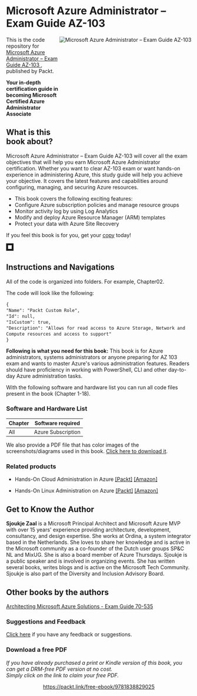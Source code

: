 # Microsoft Azure Administrator – Exam Guide AZ-103 

<a href="https://www.packtpub.com/in/networking-and-servers/microsoft-azure-administrator-exam-guide-az-103?utm_source=github&utm_medium=repository&utm_campaign=9781838829025"><img src="https://www.packtpub.com/media/catalog/product/cache/e4d64343b1bc593f1c5348fe05efa4a6/b/1/b14606.png" alt="Microsoft Azure Administrator – Exam Guide AZ-103 " height="256px" align="right"></a>

This is the code repository for [Microsoft Azure Administrator – Exam Guide AZ-103 ](https://www.packtpub.com/in/networking-and-servers/microsoft-azure-administrator-exam-guide-az-103?utm_source=github&utm_medium=repository&utm_campaign=9781838829025), published by Packt.

**Your in-depth certification guide in becoming Microsoft Certified Azure Administrator Associate**

## What is this book about?
Microsoft Azure Administrator – Exam Guide AZ-103 will cover all the exam objectives that will help you earn Microsoft Azure Administrator certification. Whether you want to clear AZ-103 exam or want hands-on experience in administering Azure, this study guide will help you achieve your objective. It covers the latest features and capabilities around configuring, managing, and securing Azure resources.

* This book covers the following exciting features:
* Configure Azure subscription policies and manage resource groups 
* Monitor activity log by using Log Analytics 
* Modify and deploy Azure Resource Manager (ARM) templates 
* Protect your data with Azure Site Recovery 
 

If you feel this book is for you, get your [copy](https://www.amazon.com/dp/1838829024) today!

<a href="https://www.packtpub.com/?utm_source=github&utm_medium=banner&utm_campaign=GitHubBanner"><img src="https://raw.githubusercontent.com/PacktPublishing/GitHub/master/GitHub.png" 
alt="https://www.packtpub.com/" border="5" /></a>

## Instructions and Navigations
All of the code is organized into folders. For example, Chapter02.

The code will look like the following:
```
{
"Name": "Packt Custom Role",
"Id": null,
"IsCustom": true,
"Description": "Allows for read access to Azure Storage, Network and
Compute resources and access to support"
}
```

**Following is what you need for this book:**
This book is for Azure administrators, systems administrators or anyone preparing for AZ 103 exam and wants to master Azure's various administration features. Readers should have proficiency in working with PowerShell, CLI and other day-to-day Azure administration tasks.

With the following software and hardware list you can run all code files present in the book (Chapter 1-18).
### Software and Hardware List
| Chapter | Software required | 
| -------- | ------------------------------------ | 
| All | Azure Subscription |

We also provide a PDF file that has color images of the screenshots/diagrams used in this book. [Click here to download it](https://static.packt-cdn.com/downloads/9781838829025_ColorImages.pdf).

### Related products
* Hands-On Cloud Administration in Azure  [[Packt]](https://www.packtpub.com/in/virtualization-and-cloud/hands-cloud-administration-azure?utm_source=github&utm_medium=repository&utm_campaign=9781789134964) [[Amazon]](https://www.amazon.com/dp/178913496X)

* Hands-On Linux Administration on Azure  [[Packt]](https://www.packtpub.com/in/virtualization-and-cloud/hands-linux-administration-azure?utm_source=github&utm_medium=repository&utm_campaign=) [[Amazon]](https://www.amazon.com/dp/1789130964)


## Get to Know the Author
**Sjoukje Zaal**
 is a Microsoft Principal Architect and Microsoft Azure MVP with over 15 years' experience providing architecture, development, consultancy, and design expertise. She works at Ordina, a system integrator based in the Netherlands.
She loves to share her knowledge and is active in the Microsoft community as a co-founder of the Dutch user groups SP&C NL and MixUG. She is also a board member of Azure Thursdays. Sjoukje is a public speaker and is involved in organizing events. She has written several books, writes blogs and is active on the Microsoft Tech Community. Sjoukje is also part of the Diversity and Inclusion Advisory Board.


## Other books by the authors
[Architecting Microsoft Azure Solutions - Exam Guide 70-535](https://www.packtpub.com/virtualization-and-cloud/architecting-microsoft-azure-solutions-exam-guide-70-535?utm_source=github&utm_medium=repository&utm_campaign=9781788991735)

### Suggestions and Feedback
[Click here](https://docs.google.com/forms/d/e/1FAIpQLSdy7dATC6QmEL81FIUuymZ0Wy9vH1jHkvpY57OiMeKGqib_Ow/viewform) if you have any feedback or suggestions.


### Download a free PDF

 <i>If you have already purchased a print or Kindle version of this book, you can get a DRM-free PDF version at no cost.<br>Simply click on the link to claim your free PDF.</i>
<p align="center"> <a href="https://packt.link/free-ebook/9781838829025">https://packt.link/free-ebook/9781838829025 </a> </p>